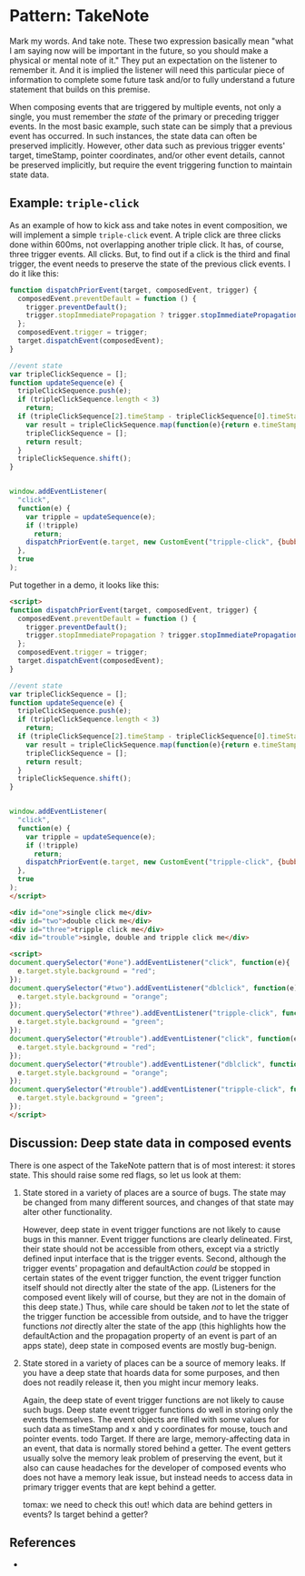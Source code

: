 # Pattern: TakeNote

Mark my words. And take note. These two expression basically mean "what I am saying now will 
be important in the future, so you should make a physical or mental note of it." 
They put an expectation on the listener to remember it. 
And it is implied the listener will need this particular piece of information to complete some
future task and/or to fully understand a future statement that builds on this premise.

When composing events that are triggered by multiple events, not only a single, 
you must remember the *state* of the primary or preceding trigger events.
In the most basic example, such state can be simply that a previous event has occurred. 
In such instances, the state data can often be preserved implicitly.
However, other data such as previous trigger events' target, timeStamp, pointer coordinates,
and/or other event details, cannot be preserved implicitly, but require the event triggering function
to maintain state data.

## Example: `triple-click`

As an example of how to kick ass and take notes in event composition, we will implement a simple
`triple-click` event. A triple click are three clicks done within 600ms, 
not overlapping another triple click.
It has, of course, three trigger events. All clicks. But, to find out if a click is the third 
and final trigger, the event needs to preserve the state of the previous click events.
I do it like this:

```javascript
function dispatchPriorEvent(target, composedEvent, trigger) {   
  composedEvent.preventDefault = function () {                  
    trigger.preventDefault();
    trigger.stopImmediatePropagation ? trigger.stopImmediatePropagation() : trigger.stopPropagation();
  };
  composedEvent.trigger = trigger;                              
  target.dispatchEvent(composedEvent);                   
}

//event state
var tripleClickSequence = [];
function updateSequence(e) {
  tripleClickSequence.push(e);
  if (tripleClickSequence.length < 3)
    return;
  if (tripleClickSequence[2].timeStamp - tripleClickSequence[0].timeStamp <= 600){
    var result = tripleClickSequence.map(function(e){return e.timeStamp});
    tripleClickSequence = [];
    return result;
  }
  tripleClickSequence.shift();
}


window.addEventListener(
  "click", 
  function(e) {
    var tripple = updateSequence(e);
    if (!tripple)
      return;
    dispatchPriorEvent(e.target, new CustomEvent("tripple-click", {bubbles: true, composed: true, detail: tripple}), e);
  }, 
  true
);
```

Put together in a demo, it looks like this:

```html
<script>
function dispatchPriorEvent(target, composedEvent, trigger) {   
  composedEvent.preventDefault = function () {                  
    trigger.preventDefault();
    trigger.stopImmediatePropagation ? trigger.stopImmediatePropagation() : trigger.stopPropagation();
  };
  composedEvent.trigger = trigger;                              
  target.dispatchEvent(composedEvent);                   
}

//event state
var tripleClickSequence = [];
function updateSequence(e) {
  tripleClickSequence.push(e);
  if (tripleClickSequence.length < 3)
    return;
  if (tripleClickSequence[2].timeStamp - tripleClickSequence[0].timeStamp <= 600){
    var result = tripleClickSequence.map(function(e){return e.timeStamp});
    tripleClickSequence = [];
    return result;
  }
  tripleClickSequence.shift();
}


window.addEventListener(
  "click", 
  function(e) {
    var tripple = updateSequence(e);
    if (!tripple)
      return;
    dispatchPriorEvent(e.target, new CustomEvent("tripple-click", {bubbles: true, composed: true, detail: tripple}), e);
  }, 
  true
);
</script>

<div id="one">single click me</div>
<div id="two">double click me</div>
<div id="three">tripple click me</div>
<div id="trouble">single, double and tripple click me</div>

<script>
document.querySelector("#one").addEventListener("click", function(e){
  e.target.style.background = "red";
});
document.querySelector("#two").addEventListener("dblclick", function(e){
  e.target.style.background = "orange";
});
document.querySelector("#three").addEventListener("tripple-click", function(e){
  e.target.style.background = "green";
});
document.querySelector("#trouble").addEventListener("click", function(e){
  e.target.style.background = "red";
});
document.querySelector("#trouble").addEventListener("dblclick", function(e){
  e.target.style.background = "orange";
});
document.querySelector("#trouble").addEventListener("tripple-click", function(e){
  e.target.style.background = "green";
});
</script>
```

## Discussion: Deep state data in composed events

There is one aspect of the TakeNote pattern that is of most interest: it stores state.
This should raise some red flags, so let us look at them: 

1. State stored in a variety of places are a source of bugs. 
   The state may be changed from many different sources, and 
   changes of that state may alter other functionality.
   
   However, deep state in event trigger functions are not likely to cause bugs in this manner.
   Event trigger functions are clearly delineated.
   First, their state should not be accessible from others,
   except via a strictly defined input interface that is the trigger events.
   Second, although the trigger events' propagation and defaultAction *could* be stopped in certain 
   states of the event trigger function, the event trigger function itself should not directly alter the
   state of the app. (Listeners for the composed event likely will of course, but they are not in the 
   domain of this deep state.)
   Thus, while care should be taken *not* to let the state of the trigger function be accessible 
   from outside, and to have the trigger functions *not* directly alter the state of the app
   (this highlights how the defaultAction and the propagation property of an event is part of an apps state),
   deep state in composed events are mostly bug-benign.
  
2. State stored in a variety of places can be a source of memory leaks.
   If you have a deep state that hoards data for some purposes, and 
   then does not readily release it, then you might incur memory leaks.
   
   Again, the deep state of event trigger functions are not likely to cause such bugs.
   Deep state event trigger functions do well in storing only the events themselves.
   The event objects are filled with some values for such data as timeStamp and x and y coordinates 
   for mouse, touch and pointer events. todo Target. If there are large, memory-affecting data
   in an event, that data is normally stored behind a getter.
   The event getters usually solve the memory leak problem of preserving the event, but 
   it also can cause headaches for the developer of composed events who does not have a memory leak issue,
   but instead needs to access data in primary trigger events that are kept behind a getter.
   
   tomax: we need to check this out! which data are behind getters in events? Is target behind a getter?

## References

 * 

